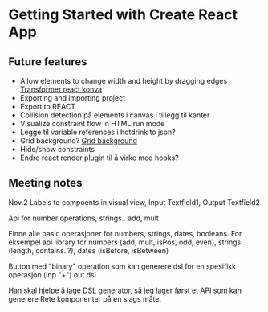 # Getting Started with Create React App

## Future features
* Allow elements to change width and height by dragging edges [Transformer react konva](https://konvajs.org/docs/react/Transformer.html)
* Exporting and importing project
* Export to REACT
* Collision detection på elements i canvas i tillegg til kanter
* Visualize constraint flow in HTML run mode
* Legge til variable references i hotdrink to json?
* Grid background? [Grid background](https://codepen.io/pierrebleroux/pen/gGpvxJ?editors=1010)
* Hide/show constraints
* Endre react render plugin til å virke med hooks?

## Meeting notes

Nov.2
Labels to compoents in visual view, Input Textfield1, Output Textfield2

Api for number operations, strings..
add, mult

Finne alle basic operasjoner for numbers, strings, dates, booleans.
For eksempel api library for numbers (add, mult, isPos, odd, even), strings (length, contains..?), dates (isBefore, isBetween)

Button med "binary" operation som kan generere dsl for en spesifikk operasjon (inp "+") out dsl

Han skal hjelpe å lage DSL generator, så jeg lager først et API som kan generere Rete komponenter på en slags måte.